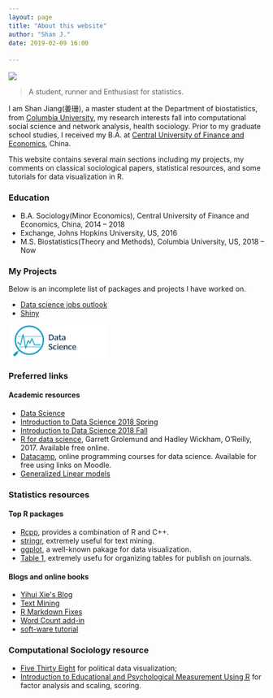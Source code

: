 ```yaml
---
layout: page
title: "About this website"
author: "Shan J."
date: 2019-02-09 16:00

---
```

<img src= "assets/images/index.jpg" style="width:58%" align = center>

<blockquote class="full-width"><p>A student, runner and Enthusiast for statistics.</p></blockquote>

<div id="vrview-image-mono"></div>

<script>
window.addEventListener('load', onVrViewLoad);
function onVrViewLoad() {
  var vrView1 = new VRView.Player('#vrview-image-mono', {
    image: '/assets/',
    is_stereo: false,
    width: '100%',
    height: 360
  });
}
</script>


I am Shan Jiang(<span lang="zh">姜珊</span>), a master student at the Department of biostatistics, from [Columbia University](https://www.mailman.columbia.edu/become-student/departments/biostatistics), my research interests fall into computational social science and network analysis, health sociology. Prior to my graduate school studies, I received my B.A. at [Central University of Finance and Economics](http://en.cufe.edu.cn/), China.

This website contains several main sections including my projects, my comments on classical sociological papers, statistical resources, and some tutorials for data visualization in R.

### Education
* B.A. Sociology(Minor Economics), Central University of Finance and Economics, China, 2014 – 2018
* Exchange, Johns Hopkins University, US, 2016
* M.S. Biostatistics(Theory and Methods), Columbia University, US, 2018 – Now

###  My Projects

Below is an incomplete list of packages and projects I have worked on.

* [Data science jobs outlook](https://shanjiang21.github.io/P8105_final_website.io/)
* [Shiny](https://github.com/ShanJiang21/Shiny_lec)

<img src= "assets/images/Data_science.jpg" style="width:38%">

### Preferred links  

#### Academic resources

* [Data Science](https://p8105.com/)
* [Introduction to Data Science 2018 Spring](https://beanumber.github.io/sds192/index.html)
* [Introduction to Data Science 2018 Fall](https://rudeboybert.github.io/SDS192/)
* [R for data science](http://r4ds.had.co.nz/), Garrett Grolemund and Hadley Wickham, O’Reilly, 2017. Available free online.
* [Datacamp](https://www.datacamp.com/groups/8702c0fa3e62145fd1a543715dddc3a3645cd03c/invite), online programming courses for data science. Available for free using links on Moodle.
* [Generalized Linear models](https://data.princeton.edu/wws509/sets)


### Statistics resources

#### Top R packages
* [Rcpp](http://adv-r.had.co.nz/Rcpp.html), provides a combination of R and C++.
* [stringr](https://cran.r-project.org/web/packages/stringr/vignettes/stringr.html), extremely useful for text mining.
* [ggplot](https://www.mailman.columbia.edu/sites/default/files/media/fdawg_ggplot2.html), a well-known pakage for data visualization.
* [Table 1](https://cran.r-project.org/web/packages/table1/vignettes/table1-examples.html), extremely usefu for organizing tables for publish on journals.

#### Blogs and online books
* [Yihui Xie's Blog](https://yihui.name/)
* [Text Mining](https://github.com/dgrtwo/tidy-text-mining)
* [R Markdown Fixes](https://docs.google.com/document/d/1P7IyZ4On9OlrCOhygFxjC7XhQqyw8OludwChz-uFd_o/edit)
* [Word Count add-in](https://github.com/benmarwick/wordcountaddin)
* [soft-ware tutorial](http://www.smart-stats.org/content/software-tutorials)

### Computational Sociology resource

* [Five Thirty Eight](https://fivethirtyeight.com/) for political data visualization;
* [Introduction to Educational and Psychological Measurement Using R](https://www.thetaminusb.com/intro-measurement-r/) for factor analysis and scaling, scoring.
